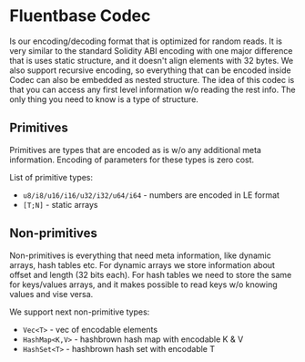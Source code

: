 Fluentbase Codec
================

Is our encoding/decoding format that is optimized for random reads.
It is very similar to the standard Solidity ABI encoding with one major difference that is uses static structure, and it doesn't align elements with 32 bytes.
We also support recursive encoding, so everything that can be encoded inside Codec can also be embedded as nested structure.
The idea of this codec is that you can access any first level information w/o reading the rest info.
The only thing you need to know is a type of structure.

## Primitives

Primitives are types that are encoded as is w/o any additional meta information.
Encoding of parameters for these types is zero cost.

List of primitive types:
- `u8/i8/u16/i16/u32/i32/u64/i64` - numbers are encoded in LE format
- `[T;N]` - static arrays

## Non-primitives

Non-primitives is everything that need meta information, like dynamic arrays, hash tables etc.
For dynamic arrays we store information about offset and length (32 bits each).
For hash tables we need to store the same for keys/values arrays, and it makes possible to read keys w/o knowing values and vise versa.

We support next non-primitive types:
- `Vec<T>` - vec of encodable elements
- `HashMap<K,V>` - hashbrown hash map with encodable K & V 
- `HashSet<T>` - hashbrown hash set with encodable T